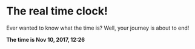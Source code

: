 # The real time clock!

Ever wanted to know what the time is? Well, your journey is about to end!

**The time is Nov 10, 2017, 12:26**